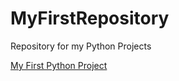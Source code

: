 # MyFirstRepository
Repository for my Python Projects

[My First Python Project](https://app.datacamp.com/workspace/w/abd485c6-621e-415c-9d33-5dce8caacfb0/edit)
